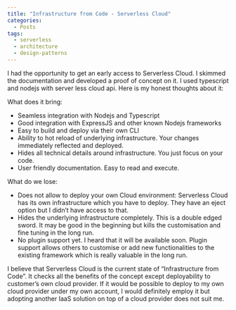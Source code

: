 ```yaml
---
title: "Infrastructure from Code - Serverless Cloud"
categories:
  - Posts
tags:
  - serverless
  - architecture
  - design-patterns
---
```


I had the opportunity to get an early access to Serverless Cloud. I skimmed the documentation and developed a proof of concept on it. I used typescript and nodejs with server less cloud api. Here is my honest thoughts about it:

What does it bring:

- Seamless integration with Nodejs and Typescript
- Good integration with ExpressJS and other known Nodejs frameworks
- Easy to build and deploy via their own CLI
- Ability to hot reload of underlying infrastructure. Your changes immediately reflected and deployed.
- Hides all technical details around infrastructure. You just focus on your code.
- User friendly documentation. Easy to read and execute.

What do we lose:

- Does not allow to deploy your own Cloud environment: Serverless Cloud has its own infrastructure which you have to deploy. They have an eject option but I didn’t have access to that.
- Hides the underlying infrastructure completely. This is a double edged sword. It may be good in the beginning but kills the customisation and fine tuning in the long run.
- No plugin support yet. I heard that it will be available soon. Plugin support allows others to customise or add new functionalities to the existing framework which is really valuable in the long run.

I believe that Serverless Cloud is the current state of “Infrastructure from Code”. It checks all the benefits of the concept except deployability to customer’s own cloud provider. If it would be possible to deploy to my own cloud provider under my own account, I would definitely employ it but adopting another IaaS solution on top of a cloud provider does not suit me.
